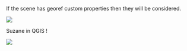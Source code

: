 If the scene has georef custom properties then they will be considered.

![](https://raw.githubusercontent.com/wiki/domlysz/blenderGIS/images/shp_export_options.jpg)

Suzane in QGIS !

![](https://raw.githubusercontent.com/wiki/domlysz/blenderGIS/images/shp_export_Suzane.jpg)